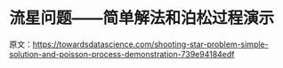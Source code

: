 # 流星问题——简单解法和泊松过程演示

原文：<https://towardsdatascience.com/shooting-star-problem-simple-solution-and-poisson-process-demonstration-739e94184edf>